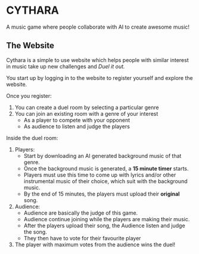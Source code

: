 # CYTHARA

A music game where people collaborate with AI to create awesome music!

## The Website
Cythara is a simple to use website which helps people with 
similar interest in music take up new challenges and *Duel it out.*

You start up by logging in to the website to register yourself and explore the website.

Once you register:
1. You can create a duel room by selecting a particular genre
2. You can join an existing room with a genre of your interest
   * As a player to compete with your opponent
   * As audience to listen and judge the players

Inside the duel room:
1. Players:
    * Start by downloading an AI generated background music of that genre.
    * Once the background music is generated, a **15 minute timer** starts.
    * Players must use this time to come up with lyrics and/or other instrumental music of their choice, which suit with the background music.
    * By the end of 15 minutes, the players must upload their **original** song.
2. Audience:
    * Audience are basically the judge of this game.
    * Audience continue joining while the players are making their music.
    * After the players upload their song, the Audience listen and judge the song.
    * They then have to vote for their favourite player
3. The player with maximum votes from the audience wins the duel!

